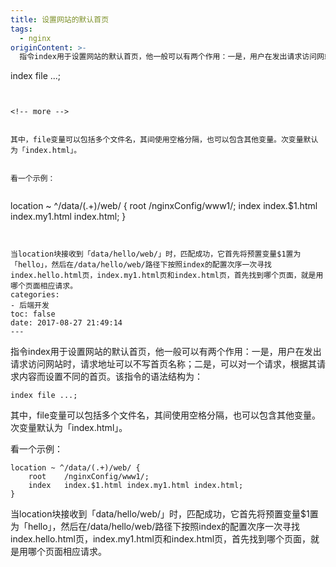 ```yaml
---
title: 设置网站的默认首页
tags:
  - nginx
originContent: >-
  指令index用于设置网站的默认首页，他一般可以有两个作用：一是，用户在发出请求访问网站时，请求地址可以不写首页名称；二是，可以对一个请求，根据其请求内容而设置不同的首页。该指令的语法结构为：


  ```

  index file ...;

  ```


  <!-- more -->


  其中，file变量可以包括多个文件名，其间使用空格分隔，也可以包含其他变量。次变量默认为「index.html」。


  看一个示例：


  ```

  location ~ ^/data/(.+)/web/ {
      root    /nginxConfig/www1/;
      index   index.$1.html index.my1.html index.html;
  }

  ```


  当location块接收到「data/hello/web/」时，匹配成功，它首先将预置变量$1置为「hello」，然后在/data/hello/web/路径下按照index的配置次序一次寻找index.hello.html页，index.my1.html页和index.html页，首先找到哪个页面，就是用哪个页面相应请求。
categories:
  - 后端开发
toc: false
date: 2017-08-27 21:49:14
---
```


指令index用于设置网站的默认首页，他一般可以有两个作用：一是，用户在发出请求访问网站时，请求地址可以不写首页名称；二是，可以对一个请求，根据其请求内容而设置不同的首页。该指令的语法结构为：

```
index file ...;
```

<!-- more -->

其中，file变量可以包括多个文件名，其间使用空格分隔，也可以包含其他变量。次变量默认为「index.html」。

看一个示例：

```
location ~ ^/data/(.+)/web/ {
    root    /nginxConfig/www1/;
    index   index.$1.html index.my1.html index.html;
}
```

当location块接收到「data/hello/web/」时，匹配成功，它首先将预置变量$1置为「hello」，然后在/data/hello/web/路径下按照index的配置次序一次寻找index.hello.html页，index.my1.html页和index.html页，首先找到哪个页面，就是用哪个页面相应请求。